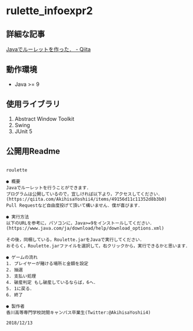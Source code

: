 # rulette_infoexpr2

## 詳細な記事
[Javaでルーレットを作った． - Qiita](https://qiita.com/AkihisaYoshii4/items/49156d11c11352d8b3b0)

## 動作環境
- Java >= 9

## 使用ライブラリ
1. Abstract Window Toolkit
1. Swing
1. JUnit 5


## 公開用Readme
```

roulette

● 概要
Javaでルーレットを行うことができます．
プログラムは公開しているので，宜しければ以下より，アクセスしてください．
(https://qiita.com/AkihisaYoshii4/items/49156d11c11352d8b3b0)
Pull Requestなど自由度投げて頂いて構いません．僕が喜びます．

● 実行方法
以下のURLを参考に，パソコンに，Java>=9をインストールしてください．
(https://www.java.com/ja/download/help/download_options.xml)

その後，同梱している，Roulette.jarをJavaで実行してください．
おそらく，Roulette.jarファイルを選択して，右クリックから，実行できるかと思います．

● ゲームの流れ
1. プレイヤーが賭ける場所と金額を設定
2. 抽選
3. 支払い処理
4. 破産判定 もし破産しているならば，6へ．
5. 1に戻る．
6. 終了

● 製作者
香川高等専門学校詫間キャンパス卒業生(Twitter:@AkihisaYoshii4)

2018/12/13


```